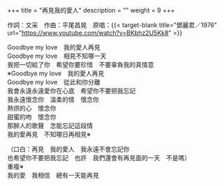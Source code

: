 +++
title = "再見我的愛人"
description = ""
weight = 9
+++

作詞：文采　作曲：平尾昌晃　原唱：{{< target-blank title="鄧麗君／1976" url="https://www.youtube.com/watch?v=BKbhz2U5Kk8" >}}

Goodbye my love　我的愛人再見  
Goodbye my love　相見不知哪一天  
我把一切給了你　希望你要珍惜　不要辜負我的真情意  
※Goodbye my love　我的愛人再見  
Goodbye my love　從此和你分離  
我會永遠永遠愛你在心底　希望你不要把我忘記  
我永遠懷念你　溫柔的情　懷念你  
熱烘的心　懷念你  
甜蜜的吻　懷念你  
那醉人的歌聲　怎能忘記這段情  
我的愛再見　不知哪日再相見※  

（口白：再見　我的愛人　我永遠不會忘記你  
也希望你不要把我忘記　也許　我們還會有再見面的一天　不是嗎）  
重複※  
我的愛　我相信　總有一天能再見
